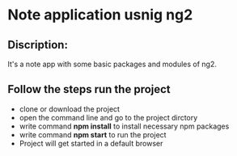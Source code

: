 # Note application usnig ng2


## Discription:

It's a note app with some basic packages and modules of ng2. 
## Follow the steps run the project
- clone or download the project 
- open the command line and go to the project dirctory
- write command  **npm install** to install necessary npm packages
- write command **npm start** to run the project
- Project will get started in a default browser